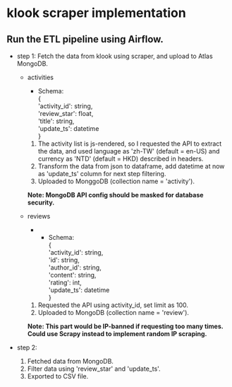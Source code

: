 # klook scraper implementation

## Run the ETL pipeline using Airflow.

- step 1: Fetch the data from klook using scraper, and upload to Atlas MongoDB.

  - activities

    - Schema:\
      {\
       'activity_id': string,\
       'review_star': float,\
       'title': string,\
       'update_ts': datetime\
      }

    1. The activity list is js-rendered, so I requested the API to extract the data,
       and used language as 'zh-TW' (default = en-US) and currency as 'NTD' (default = HKD) described in headers.
    2. Transform the data from json to dataframe, add datetime at now as 'update_ts' column for next step filtering.
    3. Uploaded to MonggoDB (collection name = 'activity').

    **Note: MongoDB API config should be masked for database security.**

  - reviews

    - - Schema:\
        {\
         'activity_id': string,\
         'id': string,\
         'author_id': string,\
         'content': string,\
         'rating': int,\
         'update_ts': datetime\
        }

    1. Requested the API using activity_id, set limit as 100.
    2. Uploaded to MongoDB (collection name = 'review').

    **Note: This part would be IP-banned if requesting too many times. Could use Scrapy instead to implement random IP scraping.**

- step 2:

  1. Fetched data from MongoDB.
  2. Filter data using 'review_star' and 'update_ts'.
  3. Exported to CSV file.

